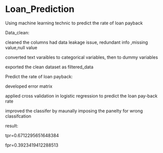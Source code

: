 # Loan_Prediction
Using machine learning technic to predict the rate of loan payback

Data_clean:

cleaned the columns had data leakage issue, redundant info ,missing value,null value

converted text varaibles to categorical variables, then to dummy variables

exported the clean dataset as filtered_data


Predict the rate of loan payback: 

developed error matrix

applied cross validation in logistic regression to predict the loan pay-back rate

improved the classifer by maunally imposing the panelty for wrong classifcation


result:

tpr=0.6712295651648384

fpr=0.3923419412288513
